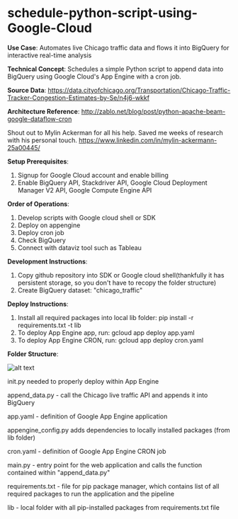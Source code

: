 # schedule-python-script-using-Google-Cloud
**Use Case**: Automates live Chicago traffic data and flows it into BigQuery for interactive real-time analysis

**Technical Concept**: Schedules a simple Python script to append data into BigQuery using Google Cloud's App Engine with a cron job.

**Source Data**: https://data.cityofchicago.org/Transportation/Chicago-Traffic-Tracker-Congestion-Estimates-by-Se/n4j6-wkkf

**Architecture Reference**: http://zablo.net/blog/post/python-apache-beam-google-dataflow-cron

Shout out to Mylin Ackerman for all his help. Saved me weeks of research with his personal touch.
https://www.linkedin.com/in/mylin-ackermann-25a00445/

**Setup Prerequisites**:
1. Signup for Google Cloud account and enable billing
2. Enable BigQuery API, Stackdriver API, Google Cloud Deployment Manager V2 API, Google Compute Engine API

**Order of Operations**:
1. Develop scripts with Google cloud shell or SDK
2. Deploy on appengine
3. Deploy cron job
4. Check BigQuery
5. Connect with dataviz tool such as Tableau

**Development Instructions**:
1. Copy github repository into SDK or Google cloud shell(thankfully it has persistent storage, so you don't have to recopy the folder structure)
2. Create BigQuery dataset: "chicago_traffic"

**Deploy Instructions**:
1. Install all required packages into local lib folder: pip install -r requirements.txt -t lib
2. To deploy App Engine app, run: gcloud app deploy app.yaml
3. To deploy App Engine CRON, run: gcloud app deploy cron.yaml

**Folder Structure**:

![alt text](https://storage.googleapis.com/demos-sung.appspot.com/Folder%20Structure.PNG "Using Google Cloud Shell")

init.py needed to properly deploy within App Engine

append_data.py - call the Chicago live traffic API and appends it into BigQuery

app.yaml - definition of Google App Engine application

appengine_config.py adds dependencies to locally installed packages (from lib folder)

cron.yaml - definition of Google App Engine CRON job

main.py - entry point for the web application and calls the function contained within "append_data.py"

requirements.txt - file for pip package manager, which contains list of all required packages to run the application and the pipeline

lib - local folder with all pip-installed packages from requirements.txt file

